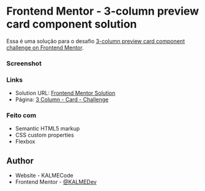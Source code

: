 # Frontend Mentor - 3-column preview card component solution

Essa é uma solução para o desafio [3-column preview card component challenge on Frontend Mentor](https://www.frontendmentor.io/challenges/3column-preview-card-component-pH92eAR2-).


### Screenshot



### Links

- Solution URL: [Frontend Mentor Solution](https://www.frontendmentor.io/challenges/3column-preview-card-component-pH92eAR2-/hub/3-column-preview-card-B5Yy-BooG)
- Página: [3 Column - Card - Challenge](https://3-column-challenge-frontendmentor.netlify.app/)

### Feito com

- Semantic HTML5 markup
- CSS custom properties
- Flexbox

## Author

- Website - KALMECode
- Frontend Mentor - [@KALMEDev](https://www.frontendmentor.io/profile/KALMECode)


